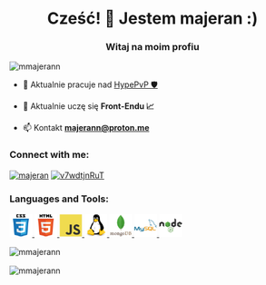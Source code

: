 <h1 align="center">Cześć! 👋 Jestem majeran :)</h1>
<h3 align="center">Witaj na moim profiu</h3>

<p align="left"> <img src="https://komarev.com/ghpvc/?username=mmajerann&label=Profile%20views&color=0e75b6&style=flat" alt="mmajerann" /> </p>

- 🔭 Aktualnie pracuje nad [HypePvP 🛡️](https://hypepvp.pl)

- 🌱 Aktualnie uczę się **Front-Endu 📈**

- 📫 Kontakt **majerann@proton.me**

<h3 align="left">Connect with me:</h3>
<p align="left">
<a href="https://www.youtube.com/c/majeran" target="blank"><img align="center" src="https://raw.githubusercontent.com/rahuldkjain/github-profile-readme-generator/master/src/images/icons/Social/youtube.svg" alt="majeran" height="30" width="40" /></a>
<a href="https://discord.gg/v7wdtjnRuT" target="blank"><img align="center" src="https://raw.githubusercontent.com/rahuldkjain/github-profile-readme-generator/master/src/images/icons/Social/discord.svg" alt="v7wdtjnRuT" height="30" width="40" /></a>
</p>

<h3 align="left">Languages and Tools:</h3>
<p align="left"> <a href="https://www.w3schools.com/css/" target="_blank" rel="noreferrer"> <img src="https://raw.githubusercontent.com/devicons/devicon/master/icons/css3/css3-original-wordmark.svg" alt="css3" width="40" height="40"/> </a> <a href="https://www.w3.org/html/" target="_blank" rel="noreferrer"> <img src="https://raw.githubusercontent.com/devicons/devicon/master/icons/html5/html5-original-wordmark.svg" alt="html5" width="40" height="40"/> </a> <a href="https://developer.mozilla.org/en-US/docs/Web/JavaScript" target="_blank" rel="noreferrer"> <img src="https://raw.githubusercontent.com/devicons/devicon/master/icons/javascript/javascript-original.svg" alt="javascript" width="40" height="40"/> </a> <a href="https://www.linux.org/" target="_blank" rel="noreferrer"> <img src="https://raw.githubusercontent.com/devicons/devicon/master/icons/linux/linux-original.svg" alt="linux" width="40" height="40"/> </a> <a href="https://www.mongodb.com/" target="_blank" rel="noreferrer"> <img src="https://raw.githubusercontent.com/devicons/devicon/master/icons/mongodb/mongodb-original-wordmark.svg" alt="mongodb" width="40" height="40"/> </a> <a href="https://www.mysql.com/" target="_blank" rel="noreferrer"> <img src="https://raw.githubusercontent.com/devicons/devicon/master/icons/mysql/mysql-original-wordmark.svg" alt="mysql" width="40" height="40"/> </a> <a href="https://nodejs.org" target="_blank" rel="noreferrer"> <img src="https://raw.githubusercontent.com/devicons/devicon/master/icons/nodejs/nodejs-original-wordmark.svg" alt="nodejs" width="40" height="40"/> </a> </p>

<p><img align="center" src="https://github-readme-stats.vercel.app/api/top-langs?username=mmajerann&show_icons=true&locale=en&layout=compact" alt="mmajerann" /></p>

<p><img align="center" src="https://github-readme-streak-stats.herokuapp.com/?user=mmajerann&" alt="mmajerann" /></p>
